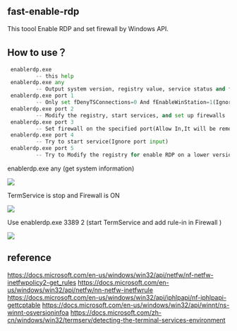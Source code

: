 ## fast-enable-rdp
This toool Enable RDP and set firewall by Windows API.

## How to use？

``` python
 enablerdp.exe
         -- this help
 enablerdp.exe any
         -- Output system version, registry value, service status and firewall status
 enablerdp.exe port 1
         -- Only set fDenyTSConnections=0 And fEnableWinStation=1(Ignore port set)
 enablerdp.exe port 2
         -- Modify the registry, start services, and set up firewalls
 enablerdp.exe port 3
         -- Set firewall on the specified port(Allow In,It will be remove same rule)
 enablerdp.exe port 4
         -- Try to start service(Ignore port input)
 enablerdp.exe port 5
         -- Try to Modify the registry for enable RDP on a lower version system(Ignore port input)
```
 enablerdp.exe any (get system information)

 ![](https://cdn.jsdelivr.net/gh/yanghaoi/enable-rdp/images/check.png)

 TermService is stop and  Firewall is ON
  
 ![](https://cdn.jsdelivr.net/gh/yanghaoi/enable-rdp/images/howtouse.png)
 
 
 Use  enablerdp.exe  3389 2 (start TermService  and  add rule-in in  Firewall )
 
 
 ![](https://cdn.jsdelivr.net/gh/yanghaoi/enable-rdp/images/enable.png)
 
 
## reference

 https://docs.microsoft.com/en-us/windows/win32/api/netfw/nf-netfw-inetfwpolicy2-get_rules 
 https://docs.microsoft.com/en-us/windows/win32/api/netfw/nn-netfw-inetfwrule 
 https://docs.microsoft.com/en-us/windows/win32/api/iphlpapi/nf-iphlpapi-gettcptable 
 https://docs.microsoft.com/en-us/windows/win32/api/winnt/ns-winnt-osversioninfoa 
 https://docs.microsoft.com/zh-cn/windows/win32/termserv/detecting-the-terminal-services-environment 